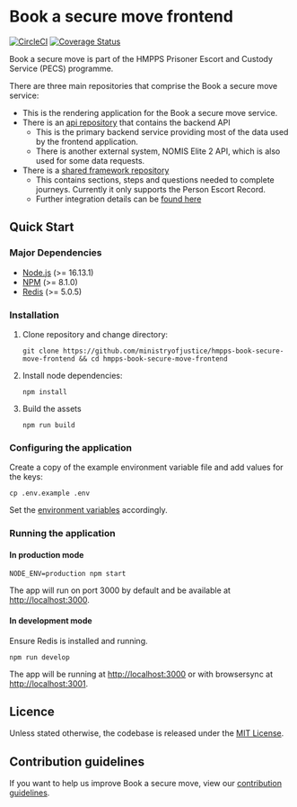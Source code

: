 # Book a secure move frontend

[![CircleCI](https://circleci.com/gh/ministryofjustice/hmpps-book-secure-move-frontend.svg?style=svg)](https://circleci.com/gh/ministryofjustice/hmpps-book-secure-move-frontend)
[![Coverage Status](https://coveralls.io/repos/github/ministryofjustice/hmpps-book-secure-move-frontend/badge.svg)](https://coveralls.io/github/ministryofjustice/hmpps-book-secure-move-frontend)

Book a secure move is part of the HMPPS Prisoner Escort and Custody
Service (PECS) programme.

There are three main repositories that comprise the Book a secure move service:

- This is the rendering application for the Book a secure move service.
- There is an [api repository](https://github.com/ministryofjustice/hmpps-book-secure-move-api) that contains the backend API
  - This is the primary backend service providing most of the data used by the frontend application.
  - There is another external system, NOMIS Elite 2 API, which is also used for some data requests.
- There is a [shared framework repository](https://github.com/ministryofjustice/hmpps-book-secure-move-frameworks)
  - This contains sections, steps and questions needed to complete journeys. Currently it only supports the Person Escort Record.
  - Further integration details can be [found here](./docs/development.md#book-a-secure-move-frameworks)

## Quick Start

### Major Dependencies

- [Node.js](https://nodejs.org/en/) (>= 16.13.1)
- [NPM](https://www.npmjs.com/) (>= 8.1.0)
- [Redis](https://redis.io/) (>= 5.0.5)

### Installation

1. Clone repository and change directory:

   ```
   git clone https://github.com/ministryofjustice/hmpps-book-secure-move-frontend && cd hmpps-book-secure-move-frontend
   ```

2. Install node dependencies:

   ```
   npm install
   ```

3. Build the assets

   ```
   npm run build
   ```

### Configuring the application

Create a copy of the example environment variable file and add values for the keys:

```
cp .env.example .env
```

Set the [environment variables](./docs/environment-variables.md) accordingly.

### Running the application

#### In production mode

```
NODE_ENV=production npm start
```

The app will run on port 3000 by default and be available at [http://localhost:3000](http://localhost:3000).

#### In development mode

Ensure Redis is installed and running.

```
npm run develop
```

The app will be running at [http://localhost:3000](http://localhost:3000) or with browsersync at [http://localhost:3001](http://localhost:3001).

## Licence

Unless stated otherwise, the codebase is released under the [MIT License](./LICENSE).

## Contribution guidelines

If you want to help us improve Book a secure move, view our [contribution guidelines](./CONTRIBUTING.md).
